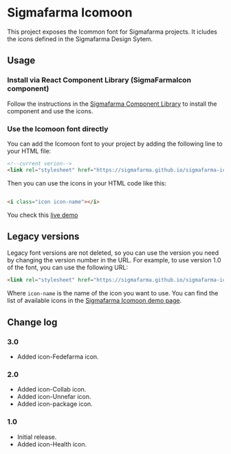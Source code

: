 # Sigmafarma Icomoon

This project exposes the Icommon font for Sigmafarma projects. It icludes the icons defined in the Sigmafarma Design Sytem.

## Usage

### Install via React Component Library (SigmaFarmaIcon component)

Follow the instructions in the [Sigmafarma Component Library](https://components.sigmafarma.es/components/icons/sigma-farma-icon) to install the component and use the icons.

### Use the Icomoon font directly

You can add the Icomoon font to your project by adding the following line to your HTML file:

```html
<!--current verion-->
<link rel="stylesheet" href="https://sigmafarma.github.io/sigmafarma-icomoon/v3.0/style.css"> 
```

Then you can use the icons in your HTML code like this:

```html

<i class="icon icon-name"></i>
```

You check this [live demo](https://realtimehtml.com/#code=PGh0bWw+CiA8aGVhZD4KICA8bGluayByZWw9InN0eWxlc2hlZXQiIGhyZWY9Imh0dHBzOi8vc2lnbWFmYXJtYS5naXRodWIuaW8vc2lnbWFmYXJtYS1pY29tb29uL3YzLjAvc3R5bGUuY3NzIj4KICAgPHN0eWxlIHR5cGU9InRleHQvY3NzIj4KICAgICBpIHsKICAgICAJZm9udC1zaXplOiA1cmVtOwogICAgICAgY29sb3I6IHJlZDsKICAgICAgIGJvZGVyOiAycmVtOwogICAgICAgcGFkZGluZzogMnB4LCAycHgsIDJweCwgMnB4OwogICAgIH0KICAgPC9zdHlsZT4KICA8L2hlYWQ+Cjxib2R5PgogIDxpIGNsYXNzPSJpY29uIGljb24tSGVhbHRoIj48L2k+CjwvYm9keT4KPGh0bWw+)


## Legacy versions
Legacy font versions are not deleted, so you can use the version you need by changing the version number in the URL. For example, to use version 1.0 of the font, you can use the following URL:

```html
<link rel="stylesheet" href="https://sigmafarma.github.io/sigmafarma-icomoon/v1.0/style.css">
```

Where `icon-name` is the name of the icon you want to use. You can find the list of available icons in the [Sigmafarma Icomoon demo page](https://sigmafarma.github.io/sigmafarma-icomoon/v3.0/demo.html).


## Change log

### 3.0

- Added icon-Fedefarma icon.

### 2.0

- Added icon-Collab icon.
- Added icon-Unnefar icon.
- Added icon-package icon.

### 1.0

- Initial release.
- Added icon-Health icon.